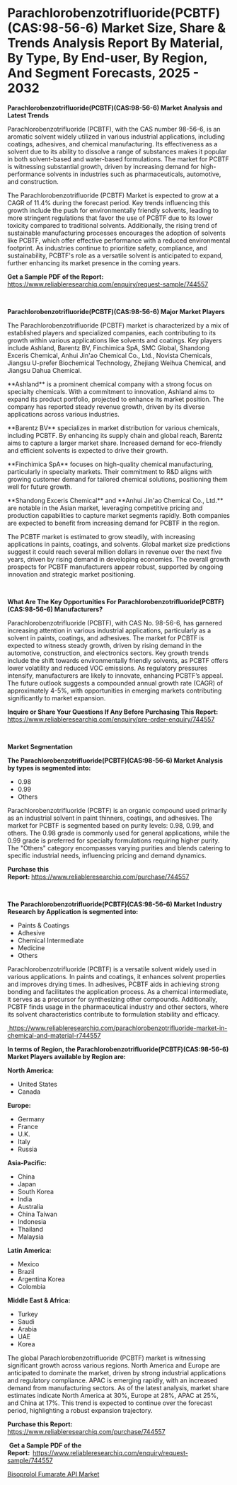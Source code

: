 <p><h1>Parachlorobenzotrifluoride(PCBTF)(CAS:98-56-6) Market Size, Share & Trends Analysis Report By Material, By Type, By End-user, By Region, And Segment Forecasts, 2025 - 2032</h1></p><p><strong>Parachlorobenzotrifluoride(PCBTF)(CAS:98-56-6) Market Analysis and Latest Trends</strong></p>
<p><p>Parachlorobenzotrifluoride (PCBTF), with the CAS number 98-56-6, is an aromatic solvent widely utilized in various industrial applications, including coatings, adhesives, and chemical manufacturing. Its effectiveness as a solvent due to its ability to dissolve a range of substances makes it popular in both solvent-based and water-based formulations. The market for PCBTF is witnessing substantial growth, driven by increasing demand for high-performance solvents in industries such as pharmaceuticals, automotive, and construction.</p><p>The Parachlorobenzotrifluoride (PCBTF) Market is expected to grow at a CAGR of 11.4% during the forecast period. Key trends influencing this growth include the push for environmentally friendly solvents, leading to more stringent regulations that favor the use of PCBTF due to its lower toxicity compared to traditional solvents. Additionally, the rising trend of sustainable manufacturing processes encourages the adoption of solvents like PCBTF, which offer effective performance with a reduced environmental footprint. As industries continue to prioritize safety, compliance, and sustainability, PCBTF's role as a versatile solvent is anticipated to expand, further enhancing its market presence in the coming years.</p></p>
<p><strong>Get a Sample PDF of the Report:&nbsp;</strong> <a href="https://www.reliableresearchiq.com/enquiry/request-sample/744557?utm_campaign=3058&utm_medium=2&utm_source=Github&utm_content=ia&utm_term=29032025&utm_id=parachlorobenzotrifluoridepcbtfcas98-56-6">https://www.reliableresearchiq.com/enquiry/request-sample/744557</a></p>
<p>&nbsp;</p>
<p><strong>Parachlorobenzotrifluoride(PCBTF)(CAS:98-56-6) Major Market Players</strong></p>
<p><p>The Parachlorobenzotrifluoride (PCBTF) market is characterized by a mix of established players and specialized companies, each contributing to its growth within various applications like solvents and coatings. Key players include Ashland, Barentz BV, Finchimica SpA, SMC Global, Shandong Exceris Chemical, Anhui Jin'ao Chemical Co., Ltd., Novista Chemicals, Jiangsu U-prefer Biochemical Technology, Zhejiang Weihua Chemical, and Jiangsu Dahua Chemical.</p><p>**Ashland** is a prominent chemical company with a strong focus on specialty chemicals. With a commitment to innovation, Ashland aims to expand its product portfolio, projected to enhance its market position. The company has reported steady revenue growth, driven by its diverse applications across various industries.</p><p>**Barentz BV** specializes in market distribution for various chemicals, including PCBTF. By enhancing its supply chain and global reach, Barentz aims to capture a larger market share. Increased demand for eco-friendly and efficient solvents is expected to drive their growth.</p><p>**Finchimica SpA** focuses on high-quality chemical manufacturing, particularly in specialty markets. Their commitment to R&D aligns with growing customer demand for tailored chemical solutions, positioning them well for future growth.</p><p>**Shandong Exceris Chemical** and **Anhui Jin'ao Chemical Co., Ltd.** are notable in the Asian market, leveraging competitive pricing and production capabilities to capture market segments rapidly. Both companies are expected to benefit from increasing demand for PCBTF in the region.</p><p>The PCBTF market is estimated to grow steadily, with increasing applications in paints, coatings, and solvents. Global market size predictions suggest it could reach several million dollars in revenue over the next five years, driven by rising demand in developing economies. The overall growth prospects for PCBTF manufacturers appear robust, supported by ongoing innovation and strategic market positioning.</p></p>
<p>&nbsp;</p>
<p><strong>What Are The Key Opportunities For Parachlorobenzotrifluoride(PCBTF)(CAS:98-56-6) Manufacturers?</strong></p>
<p><p>Parachlorobenzotrifluoride (PCBTF), with CAS No. 98-56-6, has garnered increasing attention in various industrial applications, particularly as a solvent in paints, coatings, and adhesives. The market for PCBTF is expected to witness steady growth, driven by rising demand in the automotive, construction, and electronics sectors. Key growth trends include the shift towards environmentally friendly solvents, as PCBTF offers lower volatility and reduced VOC emissions. As regulatory pressures intensify, manufacturers are likely to innovate, enhancing PCBTF’s appeal. The future outlook suggests a compounded annual growth rate (CAGR) of approximately 4-5%, with opportunities in emerging markets contributing significantly to market expansion.</p></p>
<p><strong>Inquire or Share Your Questions If Any Before Purchasing This Report:</strong> <a href="https://www.reliableresearchiq.com/enquiry/pre-order-enquiry/744557?utm_campaign=3058&utm_medium=2&utm_source=Github&utm_content=ia&utm_term=29032025&utm_id=parachlorobenzotrifluoridepcbtfcas98-56-6">https://www.reliableresearchiq.com/enquiry/pre-order-enquiry/744557</a></p>
<p>&nbsp;</p>
<p><strong>Market Segmentation</strong></p>
<p><strong>The Parachlorobenzotrifluoride(PCBTF)(CAS:98-56-6) Market Analysis by types is segmented into:</strong></p>
<p><ul><li>0.98</li><li>0.99</li><li>Others</li></ul></p>
<p><p>Parachlorobenzotrifluoride (PCBTF) is an organic compound used primarily as an industrial solvent in paint thinners, coatings, and adhesives. The market for PCBTF is segmented based on purity levels: 0.98, 0.99, and others. The 0.98 grade is commonly used for general applications, while the 0.99 grade is preferred for specialty formulations requiring higher purity. The "Others" category encompasses varying purities and blends catering to specific industrial needs, influencing pricing and demand dynamics.</p></p>
<p><strong>Purchase this Report:&nbsp;</strong><a href="https://www.reliableresearchiq.com/purchase/744557?utm_campaign=3058&utm_medium=2&utm_source=Github&utm_content=ia&utm_term=29032025&utm_id=parachlorobenzotrifluoridepcbtfcas98-56-6">https://www.reliableresearchiq.com/purchase/744557</a></p>
<p>&nbsp;</p>
<p><strong>The Parachlorobenzotrifluoride(PCBTF)(CAS:98-56-6) Market Industry Research by Application is segmented into:</strong></p>
<p><ul><li>Paints & Coatings</li><li>Adhesive</li><li>Chemical Intermediate</li><li>Medicine</li><li>Others</li></ul></p>
<p><p>Parachlorobenzotrifluoride (PCBTF) is a versatile solvent widely used in various applications. In paints and coatings, it enhances solvent properties and improves drying times. In adhesives, PCBTF aids in achieving strong bonding and facilitates the application process. As a chemical intermediate, it serves as a precursor for synthesizing other compounds. Additionally, PCBTF finds usage in the pharmaceutical industry and other sectors, where its solvent characteristics contribute to formulation stability and efficacy.</p></p>
<p><a href="https://www.reliableresearchiq.com/parachlorobenzotrifluoride-market-in-chemical-and-material-r744557?utm_campaign=3058&utm_medium=2&utm_source=Github&utm_content=ia&utm_term=29032025&utm_id=parachlorobenzotrifluoridepcbtfcas98-56-6">&nbsp;https://www.reliableresearchiq.com/parachlorobenzotrifluoride-market-in-chemical-and-material-r744557</a></p>
<p><strong>In terms of Region, the Parachlorobenzotrifluoride(PCBTF)(CAS:98-56-6) Market Players available by Region are:</strong></p>
<p>
    <p> <strong> North America: </strong>
        <ul>
            <li>United States</li>
            <li>Canada</li>
        </ul>
        </p> 
    <p> <strong> Europe: </strong>
        <ul>
            <li>Germany</li>
            <li>France</li>
            <li>U.K.</li>
            <li>Italy</li>
            <li>Russia</li>
        </ul>
        </p> 
    <p> <strong> Asia-Pacific: </strong>
        <ul>
            <li>China</li>
            <li>Japan</li>
            <li>South Korea</li>
            <li>India</li>
            <li>Australia</li>
            <li>China Taiwan</li>
            <li>Indonesia</li>
            <li>Thailand</li>
            <li>Malaysia</li>
        </ul>
        </p> 
    <p> <strong> Latin America: </strong>
        <ul>
            <li>Mexico</li>
            <li>Brazil</li>
            <li>Argentina Korea</li>
            <li>Colombia</li>
        </ul>
        </p> 
    <p> <strong> Middle East & Africa: </strong>
        <ul>
            <li>Turkey</li>
            <li>Saudi</li>
            <li>Arabia</li>
            <li>UAE</li>
            <li>Korea</li>
        </ul>
    </p>
    </p>
<p><p>The global Parachlorobenzotrifluoride (PCBTF) market is witnessing significant growth across various regions. North America and Europe are anticipated to dominate the market, driven by strong industrial applications and regulatory compliance. APAC is emerging rapidly, with an increased demand from manufacturing sectors. As of the latest analysis, market share estimates indicate North America at 30%, Europe at 28%, APAC at 25%, and China at 17%. This trend is expected to continue over the forecast period, highlighting a robust expansion trajectory.</p></p>
<p><strong>Purchase this Report: </strong><a href="https://www.reliableresearchiq.com/purchase/744557?utm_campaign=3058&utm_medium=2&utm_source=Github&utm_content=ia&utm_term=29032025&utm_id=parachlorobenzotrifluoridepcbtfcas98-56-6">https://www.reliableresearchiq.com/purchase/744557</a></p>
<p>&nbsp;<strong>Get a Sample PDF of the Report:&nbsp;&nbsp;</strong><a href="https://www.reliableresearchiq.com/enquiry/request-sample/744557?utm_campaign=3058&utm_medium=2&utm_source=Github&utm_content=ia&utm_term=29032025&utm_id=parachlorobenzotrifluoridepcbtfcas98-56-6">https://www.reliableresearchiq.com/enquiry/request-sample/744557</a></p>
<p><strong></strong></p>
<p><p><a href="https://github.com/saklpelzami95/Market-Research-Report-List-1/blob/main/bisoprolol-fumarate-api-market.md?utm_campaign=3058&utm_medium=2&utm_source=Github&utm_content=ia&utm_term=29032025&utm_id=parachlorobenzotrifluoridepcbtfcas98-56-6">Bisoprolol Fumarate API Market</a></p></p>